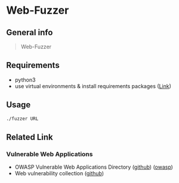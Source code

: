 # Web-Fuzzer

## General info
> Web-Fuzzer

## Requirements
- python3
- use virtual environments & install requirements packages ([Link](https://gist.github.com/mheidari98/8ae29b88bd98f8f59828b0ec112811e7)) 
 
## Usage
  ```bash
  ./fuzzer URL
  ```

## Related Link 
### Vulnerable Web Applications
* OWASP Vulnerable Web Applications Directory ([github](https://github.com/OWASP/OWASP-VWAD)) ([owasp](https://owasp.org/www-project-vulnerable-web-applications-directory/))
* Web vulnerability collection ([github](https://github.com/lotusirous/vulnwebcollection)) 

